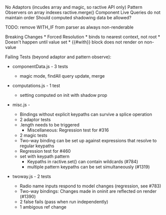 
No Adaptors (incudes array and magic, so ractive API only)
Pattern Observers on array indexes
ractive.merge()
Component Live Queries do not maintain order
Should computed shadowing data be allowed?

TODO: remove WITH_IF from parser as always non-renderable

Breaking Changes
	* Forced Resolution
		* binds to nearest context, not root
		* Doesn't happen until value set
	* {{#with}} block does not render on non-value

Failing Tests (beyond adaptor and pattern observe):
* componentData.js - 3 tests
	* magic mode, findAll query update, merge
* computations.js - 1 test
	* setting computed on init with shadow prop
* misc.js -
	* Bindings without explicit keypaths can survive a splice operation
	* 2 adaptor tests
	* .length needs to be triggered
		* Miscellaneous: Regression test for #316
	* 2 magic tests
	* Two-way binding can be set up against expressions that resolve to regular keypaths
	* Regression test for #460
	* set with keypath pattern
		* Keypaths in ractive.set() can contain wildcards (#784)
		* multiple pattern keypaths can be set simultaneously (#1319)

* twoway.js - 2 tests
	* Radio name inputs respond to model changes (regression, see #783)
	* Two-way bindings: Changes made in oninit are reflected on render (#1390)
	* 2 false fails (pass when run independently)
	* 1 ambigous ref change


